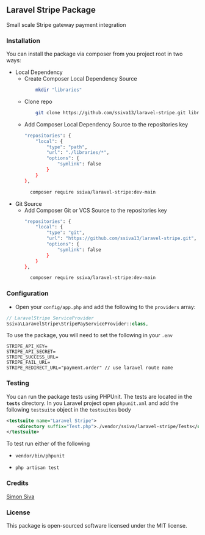 ## Laravel Stripe Package

Small scale Stripe gateway payment integration


### Installation

You can install the package via composer from you project root in two ways:

- Local Dependency
    - Create Composer Local Dependency Source
      ```bash
          mkdir "libraries"
      ```
    - Clone repo
      ```bash
          git clone https://github.com/ssiva13/laravel-stripe.git libraries/laravel-stripe
      ```
    - Add Composer Local Dependency Source to the repositories key
      ```bash
      "repositories": {
          "local": {
              "type": "path",
              "url": "./libraries/*",
              "options": {
                  "symlink": false
              }
          }
      },
      ```
      ```bash
        composer require ssiva/laravel-stripe:dev-main
      ```
- Git Source
    - Add Composer Git or VCS Source to the repositories key
      ```bash
      "repositories": {
          "local": {
              "type": "git",
              "url": "https://github.com/ssiva13/laravel-stripe.git",
              "options": {
                  "symlink": false
              }
          }
      },
      ```
      ```bash
        composer require ssiva/laravel-stripe:dev-main
      ```

### Configuration

- Open your `config/app.php` and add the following to the `providers` array:

```php
// LaravelStripe ServiceProvider
Ssiva\LaravelStripe\StripePayServiceProvider::class,
```

To use the package, you will need to set the following in your `.env` 

```dotenv
STRIPE_API_KEY=
STRIPE_API_SECRET=
STRIPE_SUCCESS_URL=
STRIPE_FAIL_URL=
STRIPE_REDIRECT_URL="payment.order" // use laravel route name
```

### Testing

You can run the package tests using PHPUnit. The tests are located in the **`tests`** directory.
In you Laravel project open `phpunit.xml` and add the following `testsuite` object in the `testsuites` body

```xml
<testsuite name="Laravel Stripe">
    <directory suffix="Test.php">./vendor/ssiva/laravel-stripe/Tests</directory>
</testsuite>
```
To test run either of the following
- `vendor/bin/phpunit`

- `php artisan test`

### Credits
[Simon Siva](https://ssiva13.github.io/)


### License
This package is open-sourced software licensed under the MIT license.